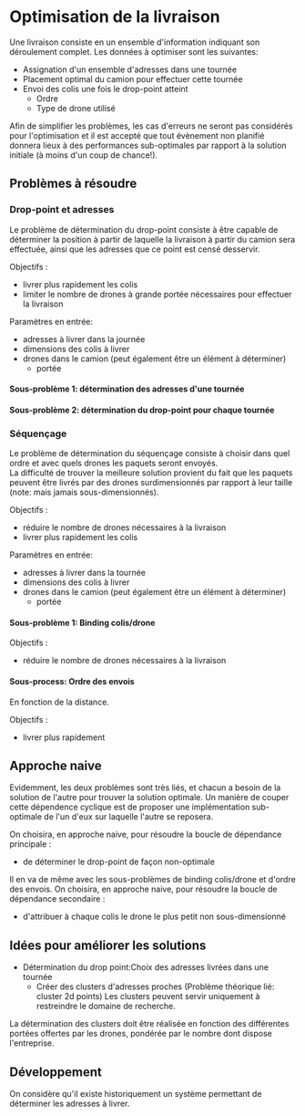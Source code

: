 # Optimisation de la livraison

Une livraison consiste en un ensemble d'information indiquant son déroulement complet.
Les données à optimiser sont les suivantes:

* Assignation d'un ensemble d'adresses dans une tournée 
* Placement optimal du camion pour effectuer cette tournée
* Envoi des colis une fois le drop-point atteint
	* Ordre
	* Type de drone utilisé
	
Afin de simplifier les problèmes, les cas d'erreurs ne seront pas considérés pour l'optimisation et il est accepté que
tout évènement non planifié donnera lieux à des performances sub-optimales par rapport à la solution initiale (à moins
 d'un coup de chance!).

## Problèmes à résoudre

### Drop-point et adresses

Le problème de détermination du drop-point consiste à être capable de déterminer la position à partir de laquelle la 
livraison à partir du camion sera effectuée, ainsi que les adresses que ce point est censé desservir.

Objectifs :

* livrer plus rapidement les colis
* limiter le nombre de drones à grande portée nécessaires pour effectuer la livraison

Paramètres en entrée:

* adresses à livrer dans la journée
* dimensions des colis à livrer
* drones dans le camion (peut également être un élément à déterminer)
  	* portée

#### Sous-problème 1: détermination des adresses d'une tournée
#### Sous-problème 2: détermination du drop-point pour chaque tournée

### Séquençage

Le problème de détermination du séquençage consiste à choisir dans quel ordre et avec quels drones les paquets seront 
envoyés.  
La difficulté de trouver la meilleure solution provient du fait que les paquets peuvent être livrés par des
 drones surdimensionnés par rapport à leur taille (note: mais jamais sous-dimensionnés).
 
Objectifs :

* réduire le nombre de drones nécessaires à la livraison
* livrer plus rapidement les colis

Paramètres en entrée:

* adresses à livrer dans la tournée
* dimensions des colis à livrer
* drones dans le camion (peut également être un élément à déterminer)
	* portée

#### Sous-problème 1: Binding colis/drone

Objectifs :

* réduire le nombre de drones nécessaires à la livraison

#### Sous-process: Ordre des envois

En fonction de la distance.

Objectifs :

* livrer plus rapidement

## Approche naive

Evidemment, les deux problèmes sont très liés, et chacun a besoin de la solution de l'autre pour trouver la 
solution optimale. Un manière de couper cette dépendence cyclique est de proposer une implémentation sub-optimale 
de l'un d'eux sur laquelle l'autre se reposera.

On choisira, en approche naive, pour résoudre la boucle de dépendance principale :

* de déterminer le drop-point de façon non-optimale 

Il en va de même avec les sous-problèmes de binding colis/drone et d'ordre des envois.
On choisira, en approche naive, pour résoudre la boucle de dépendance secondaire :

* d'attribuer à chaque colis le drone le plus petit non sous-dimensionné


## Idées pour améliorer les solutions

* Détermination du drop point:Choix des adresses livrées dans une tournée
	* Créer des clusters d'adresses proches (Problème théorique lié: cluster 2d points)
	Les clusters peuvent servir uniquement à restreindre le domaine de recherche.
	
La détermination des clusters doit être réalisée en fonction des différentes portées offertes par les drones, pondérée
 par le nombre dont dispose l'entreprise.
 
## Développement
 On considère qu'il existe historiquement un système permettant de déterminer les adresses à livrer.
